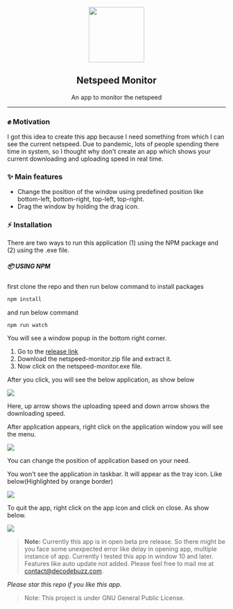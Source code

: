 <p align="center"><img src="https://user-images.githubusercontent.com/21314953/167297140-2695b4bd-6a82-4270-b143-38ec0ab58fae.png" width="128"></p>

<h2 align="center">Netspeed Monitor</h2>
<p align="center">An app to monitor the netspeed</p>
<hr/>

### ✊ Motivation
I got this idea to create this app because I need something from which I can see the current netspeed. Due to pandemic, lots of people spending there time in system, so I thought why don't create an app which shows your current downloading and uploading speed in real time. 

### ✨ Main features
* Change the position of the window using predefined position like bottom-left, bottom-right, top-left, top-right. 
* Drag the window by holding the drag icon.

### ⚡ Installation
There are two ways to run this application (1) using the NPM package and (2) using the .exe file.

##### 📦 USING NPM

first clone the repo and then run below command to install packages
```bash
npm install
```

and run below command
```bash
npm run watch
```
You will see a window popup in the bottom right corner.


1. Go to the <a target="_blank" href="https://github.com/vipinrana/netspeed-monitor/releases">release link</a> 
2. Download the netspeed-monitor.zip file and extract it.
3. Now click on the netspeed-monitor.exe file.

After you click, you will see the below application, as show below
<p><img src="https://user-images.githubusercontent.com/21314953/167339647-05e96155-385d-4666-a342-c1e6a70a532e.png"></p>
Here, up arrow shows the uploading speed and down arrow shows the downloading speed.

After application appears, right click on the application window you will see the menu.
<p><img src="https://user-images.githubusercontent.com/21314953/167340153-7fa4c87c-1a5a-4c71-af2d-c379852c5826.png"></p>
You can change the position of application based on your need.

You won't see the application in taskbar. It will appear as the tray icon. Like below(Highlighted by orange border)
<p><img src="https://user-images.githubusercontent.com/21314953/167340678-b5f8012a-a267-443c-834c-ab76d656336c.png"></p>

To quit the app, right click on the app icon and click on close. As show below.
<p><img src="https://user-images.githubusercontent.com/21314953/167340678-b5f8012a-a267-443c-834c-ab76d656336c.png"></p>

> <b>Note:</b> Currently this app is in open beta pre release. So there might be you face some unexpected error like delay in opening app, multiple instance of app. Currently I tested this app in window 10 and later. Features like auto update not added. Please feel free to mail me at <a href="mailto:contact@decodebuzz.com">contact@decodebuzz.com</a>.
<p><i>Please star this repo if you like this app.</i></p>

> Note: This project is under GNU General Public License.
